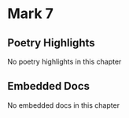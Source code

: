 # Mark 7

## Poetry Highlights

No poetry highlights in this chapter

## Embedded Docs

No embedded docs in this chapter

